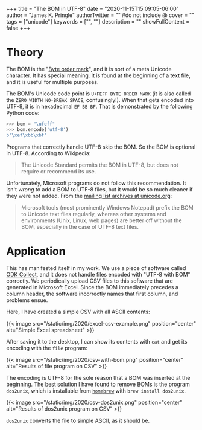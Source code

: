 +++
title = "The BOM in UTF-8"
date = "2020-11-15T15:09:05-06:00"
author = "James K. Pringle"
authorTwitter = "" #do not include @
cover = ""
tags = ["unicode"]
keywords = ["", ""]
description = ""
showFullContent = false
+++

# Theory

The BOM is the "[Byte order mark](https://en.wikipedia.org/wiki/Byte_order_mark)", and it is sort of a meta Unicode
character. It has special meaning. It is found at the beginning of a text file, and it is useful for multiple purposes.

The BOM's Unicode code point is `U+FEFF BYTE ORDER MARK` (it is also called the `ZERO WIDTH NO-BREAK SPACE`,
confusingly!). When that gets encoded into UTF-8, it is in hexadecimal `EF BB BF`. That is demonstrated by the following
Python code:

```python
>>> bom = "\ufeff"
>>> bom.encode('utf-8')
b'\xef\xbb\xbf'
```

Programs that correctly handle UTF-8 skip the BOM. So the BOM is optional in UTF-8. According to Wikipedia:

> The Unicode Standard permits the BOM in UTF-8, but does not require or recommend its use.

Unfortunately, Microsoft programs do not follow this recommendation. It isn't _wrong_ to add a BOM to UTF-8 files, but
it would be so much cleaner if they were not added. From the [mailing list archives at
unicode.org](http://unicode.org/mail-arch/unicode-ml/y2002-m04/0064.html):

> Microsoft tools (most prominently Windows Notepad) prefix the BOM to Unicode text files regularly, whereas other
> systems and environments (Unix, Linux, web pages) are better off without the BOM, especially in the case of UTF-8 text
> files.

# Application

This has manifested itself in my work. We use a piece of software called [ODK
Collect](https://docs.getodk.org/collect-intro/), and it does not handle files encoded with "UTF-8 with BOM" correctly.
We periodically upload CSV files to this software that are generated in Microsoft Excel. Since the BOM immediately
precedes a column header, the software incorrectly names that first column, and problems ensue.

Here, I have created a simple CSV with all ASCII contents:

{{< image src="/static/img/2020/excel-csv-example.png" position="center" alt="Simple Excel spreadsheet" >}}

After saving it to the desktop, I can show its contents with `cat` and get its encoding with the `file` program:

{{< image src="/static/img/2020/csv-with-bom.png" position="center" alt="Results of file program on CSV" >}}

The encoding is UTF-8 for the sole reason that a BOM was inserted at the beginning. The best solution I have found to
remove BOMs is the program `dos2unix`, which is installable from [`homebrew`](https://brew.sh/) with `brew install
dos2unix`.

{{< image src="/static/img/2020/csv-dos2unix.png" position="center" alt="Results of dos2unix program on CSV" >}}

`dos2unix` converts the file to simple ASCII, as it should be.

